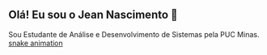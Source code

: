 ## Olá! Eu sou o Jean Nascimento 👋
Sou Estudante de Análise e Desenvolvimento de Sistemas pela PUC Minas.
[snake animation](https://github.com/JeanNascd/JeanNascd/blob/output/github-contribution-grid-snake2.svg)
